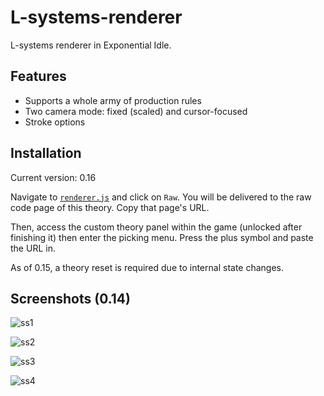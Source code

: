 # L-systems-renderer

L-systems renderer in Exponential Idle.

## Features

- Supports a whole army of production rules
- Two camera mode: fixed (scaled) and cursor-focused
- Stroke options

## Installation

Current version: 0.16

Navigate to [`renderer.js`](./renderer.js) and click on `Raw`. You will be
delivered to the raw code page of this theory. Copy that page's URL.

Then, access the custom theory panel within the game (unlocked after finishing
it) then enter the picking menu. Press the plus symbol and paste the URL in.

As of 0.15, a theory reset is required due to internal state changes.

## Screenshots (0.14)

![ss1](screenshots/screenshot_19.jpg "Screenshot 1")

![ss2](screenshots/screenshot_17.jpg "Screenshot 2")

![ss3](screenshots/screenshot_16.jpg "Screenshot 3")

![ss4](screenshots/screenshot_14.jpg "Screenshot 4")
